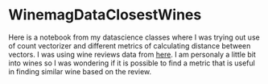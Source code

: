 # WinemagDataClosestWines

Here is a notebook from my datascience classes where I was trying out use of count vectorizer and different metrics of calculating distance between vectors.
I was using wine reviews data from [here](https://www.kaggle.com/datasets/zynicide/wine-reviews?select=winemag-data-130k-v2.csv). I am personaly a little bit into wines so I was wondering if it is possible to find a metric that is useful in finding similar wine based on the review.
